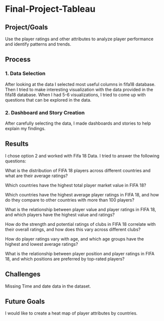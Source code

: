 # Final-Project-Tableau

## Project/Goals
Use the player ratings and other attributes to analyze player performance and identify patterns and trends.

## Process
### 1. Data Selection

After looking at the data I selected most useful columns in fifa18 database. Then I tried to make interesting visualization with the data provided in the fifa18 database. When I had 5-6 visualizations, I tried to come up with questions that can be explored in the data.

### 2. Dashboard and Story Creation

After carefully selecting the data, I made dashboards and stories to help explain my findings.

## Results

I chose option 2 and worked with Fifa 18 Data. I tried to answer the following questions:

What is the distribution of FIFA 18 players across different countries and what are their average ratings?

Which countries have the highest total player market value in FIFA 18?

Which countries have the highest average player ratings in FIFA 18, and how do they compare to other countries with more than 100 players?

What is the relationship between player value and player ratings in FIFA 18, and which players have the highest value and ratings?

How do the strength and potential ratings of clubs in FIFA 18 correlate with their overall ratings, and how does this vary across different clubs?

How do player ratings vary with age, and which age groups have the highest and lowest average ratings?

What is the relationship between player position and player ratings in FIFA 18, and which positions are preferred by top-rated players?

## Challenges 

Missing Time and date data in the dataset.

## Future Goals

I would like to create a heat map of player attributes by countries.